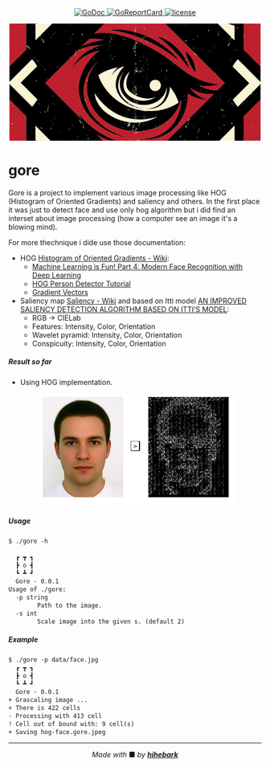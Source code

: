 <p align="center">
    <a href="https://godoc.org/github.com/hihebark/gore">
        <img src="https://godoc.org/github.com/hihebark/gore?status.svg" alt="GoDoc">
    </a>
    <a href="https://goreportcard.com/report/github.com/hihebark/gore">
        <img src="https://goreportcard.com/badge/github.com/hihebark/gore" alt="GoReportCard">
    </a>
    <a href="https://github.com/hihebark/gore/blob/master/LICENSE">
        <img src="https://img.shields.io/aur/license/yaourt.svg" alt="license">
    </a>
</p>
<p align="center"><img src="logo.jpg" width="500"></p>

gore
=====

Gore is a project to implement various image processing like HOG (Histogram of Oriented Gradients) and saliency and others. In the first place it was just to detect face and use only hog algorithm but i did find an interset about image processing (how a computer see an image it's a blowing mind).

For more thechnique i dide use those documentation:

* HOG [Histogram of Oriented Gradients - Wiki](https://en.wikipedia.org/wiki/Histogram_of_oriented_gradients):
  * [Machine Learning is Fun! Part 4: Modern Face Recognition with Deep Learning](https://medium.com/@ageitgey/machine-learning-is-fun-part-4-modern-face-recognition-with-deep-learning-c3cffc121d78)
  * [HOG Person Detector Tutorial](http://mccormickml.com/2013/05/09/hog-person-detector-tutorial/)
  * [Gradient Vectors](http://mccormickml.com/2013/05/07/gradient-vectors/)
* Saliency map [Saliency - Wiki](https://en.wikipedia.org/wiki/Saliency_map) and based on Itti model [AN IMPROVED SALIENCY DETECTION ALGORITHM BASED ON ITTI’S MODEL](https://hrcak.srce.hr/file/193994):
  * RGB -> CIELab
  * Features: Intensity, Color, Orientation
  * Wavelet pyramid: Intensity, Color, Orientation
  * Conspicuity: Intensity, Color, Orientation

##### Result so far
* Using HOG implementation.
<p align="center"><img src="face-hog.png" width="400"></p>

##### Usage

```
$ ./gore -h

  ┏ ┳ ┓
  ┣ o ┫
  ┗ ┻ ┛
  Gore - 0.0.1
Usage of ./gore:
  -p string
        Path to the image.
  -s int
        Scale image into the given s. (default 2)

```

##### Example

```
$ ./gore -p data/face.jpg
  ┏ ┳ ┓                                    
  ┣ o ┫
  ┗ ┻ ┛
  Gore - 0.0.1
+ Grascaling image ...
+ There is 422 cells
- Processing with 413 cell
! Cell out of bound with: 9 cell(s)
+ Saving hog-face.gore.jpeg

```
---

<p align="center"><i>Made with </i>■ <i>by <b><a href="https://github.com/hihebark">hihebark</a></b></i></p>
